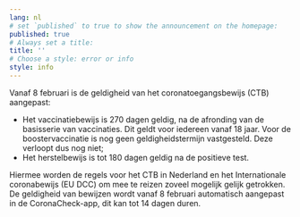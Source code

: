 ```yaml
---
lang: nl
# set `published` to true to show the announcement on the homepage:
published: true
# Always set a title:
title: ''
# Choose a style: error or info
style: info
---
```

Vanaf 8 februari is de geldigheid van het coronatoegangsbewijs (CTB) aangepast:

- Het vaccinatiebewijs is 270 dagen geldig, na de afronding van de basisserie van vaccinaties. Dit geldt voor iedereen vanaf 18 jaar. Voor de boostervaccinatie is nog geen geldigheidstermijn vastgesteld. Deze verloopt dus nog niet;
- Het herstelbewijs is tot 180 dagen geldig na de positieve test.

Hiermee worden de regels voor het CTB in Nederland en het Internationale coronabewijs (EU DCC) om mee te reizen zoveel mogelijk gelijk getrokken. De geldigheid van bewijzen wordt vanaf 8 februari automatisch aangepast in de CoronaCheck-app, dit kan tot 14 dagen duren.
